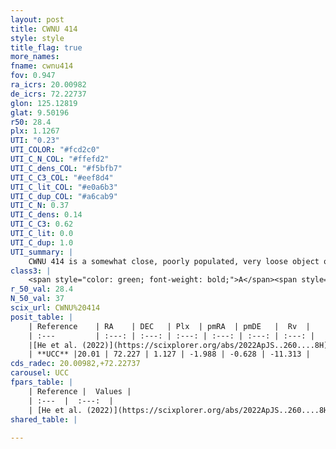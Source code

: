 ```yaml
---
layout: post
title: CWNU 414
style: style
title_flag: true
more_names: 
fname: cwnu414
fov: 0.947
ra_icrs: 20.00982
de_icrs: 72.22737
glon: 125.12819
glat: 9.50196
r50: 28.4
plx: 1.1267
UTI: "0.23"
UTI_COLOR: "#fcd2c0"
UTI_C_N_COL: "#ffefd2"
UTI_C_dens_COL: "#f5bfb7"
UTI_C_C3_COL: "#eef8d4"
UTI_C_lit_COL: "#e0a6b3"
UTI_C_dup_COL: "#a6cab9"
UTI_C_N: 0.37
UTI_C_dens: 0.14
UTI_C_C3: 0.62
UTI_C_lit: 0.0
UTI_C_dup: 1.0
UTI_summary: |
    CWNU 414 is a somewhat close, poorly populated, very loose object of intermediate C3 quality. It was recently reported in the literature.
class3: |
    <span style="color: green; font-weight: bold;">A</span><span style="color: red; font-weight: bold;">C</span>
r_50_val: 28.4
N_50_val: 37
scix_url: CWNU%20414
posit_table: |
    | Reference    | RA    | DEC   | Plx  | pmRA  | pmDE   |  Rv  |
    | :---         | :---: | :---: | :---: | :---: | :---: | :---: |
    |[He et al. (2022)](https://scixplorer.org/abs/2022ApJS..260....8H) | 19.927 | 72.254 | 1.12 | -2.01 | -0.66 | 1.6 |
    | **UCC** |20.01 | 72.227 | 1.127 | -1.988 | -0.628 | -11.313 | 
cds_radec: 20.00982,+72.22737
carousel: UCC
fpars_table: |
    | Reference |  Values |
    | :---  |  :---:  |
    | [He et al. (2022)](https://scixplorer.org/abs/2022ApJS..260....8H) | `AG=0.35, m-M=9.3, logAge=8.9, Z=0.02` |
shared_table: |
    
---
```

